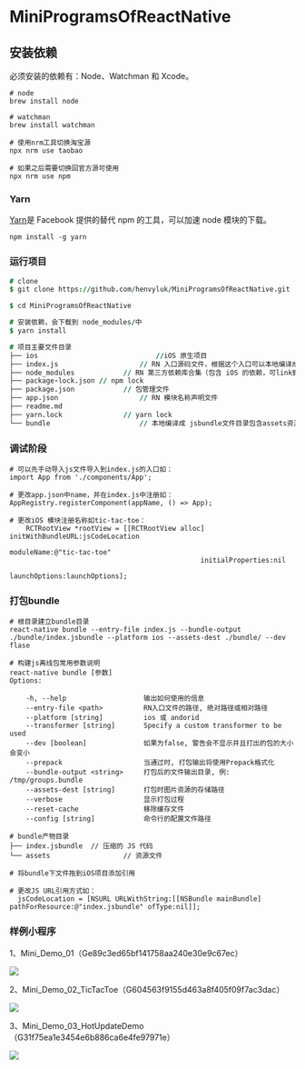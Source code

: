 # MiniProgramsOfReactNative

## 安装依赖

必须安装的依赖有：Node、Watchman 和 Xcode。


```
# node
brew install node 

# watchman
brew install watchman

# 使用nrm工具切换淘宝源
npx nrm use taobao

# 如果之后需要切换回官方源可使用
npx nrm use npm
```

### Yarn

[Yarn](http://yarnpkg.com/)是 Facebook 提供的替代 npm 的工具，可以加速 node 模块的下载。

```
npm install -g yarn
```

### 运行项目

```J
# clone
$ git clone https://github.com/henvyluk/MiniProgramsOfReactNative.git

$ cd MiniProgramsOfReactNative

# 安装依赖，会下载到 node_modules/中
$ yarn install

# 项目主要文件目录
├── ios 							//iOS 原生项目
├── index.js 					// RN 入口源码文件，根据这个入口可以本地编译成 jsbundle文件
├── node_modules 			// RN 第三方依赖库合集（包含 iOS 的依赖，可link到项目project）
├── package-lock.json // npm lock
├── package.json 			// 包管理文件
├── app.json 					// RN 模块名称声明文件
├── readme.md
├── yarn.lock 				// yarn lock
└── bundle 						// 本地编译成 jsbundle文件目录包含assets资源文件
```

### 调试阶段

```
# 可以先手动导入js文件导入到index.js的入口如：
import App from './components/App';

# 更改app.json中name，并在index.js中注册如：
AppRegistry.registerComponent(appName, () => App);

# 更改iOS 模块注册名称如tic-tac-toe：
	RCTRootView *rootView = [[RCTRootView alloc] initWithBundleURL:jsCodeLocation
                                                  	 	moduleName:@"tic-tac-toe"
                                               initialProperties:nil
                                                   launchOptions:launchOptions];
```

### 打包bundle

```
# 根目录建立bundle目录
react-native bundle --entry-file index.js --bundle-output ./bundle/index.jsbundle --platform ios --assets-dest ./bundle/ --dev flase

# 构建js离线包常用参数说明
react-native bundle [参数]
Options:

    -h, --help                   输出如何使用的信息
    --entry-file <path>          RN入口文件的路径, 绝对路径或相对路径
    --platform [string]          ios 或 andorid
    --transformer [string]       Specify a custom transformer to be used
    --dev [boolean]              如果为false, 警告会不显示并且打出的包的大小会变小
    --prepack                    当通过时, 打包输出将使用Prepack格式化
    --bundle-output <string>     打包后的文件输出目录, 例: /tmp/groups.bundle
    --assets-dest [string]       打包时图片资源的存储路径
    --verbose                    显示打包过程
    --reset-cache                移除缓存文件
    --config [string]            命令行的配置文件路径

# bundle产物目录
├── index.jsbundle 	// 压缩的 JS 代码
└── assets 					// 资源文件

# 将bundle下文件拖到iOS项目添加引用

# 更改JS URL引用方式如：
  jsCodeLocation = [NSURL URLWithString:[[NSBundle mainBundle] pathForResource:@"index.jsbundle" ofType:nil]];

```

### 样例小程序

1、Mini_Demo_01（Ge89c3ed65bf141758aa240e30e9c67ec）

![](/Users/henvy/Desktop/henvy/rn_add_to_native/doc/Ge89c3ed65bf141758aa240e30e9c67ec.png)

2、Mini_Demo_02_TicTacToe（G604563f9155d463a8f405f09f7ac3dac）

![](/Users/henvy/Desktop/henvy/rn_add_to_native/doc/G604563f9155d463a8f405f09f7ac3dac.png)

3、Mini_Demo_03_HotUpdateDemo（G31f75ea1e3454e6b886ca6e4fe97971e）

![](/Users/henvy/Desktop/henvy/rn_add_to_native/doc/G31f75ea1e3454e6b886ca6e4fe97971e.png)